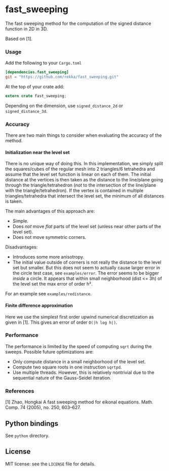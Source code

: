 # fast_sweeping

The fast sweeping method for the computation of the signed distance function in 2D in 3D.

Based on [1].

### Usage

Add the following to your `Cargo.toml`

```toml
[dependencies.fast_sweeping]
git = "https://github.com/rekka/fast_sweeping.git"
```

At the top of your crate add:

```rust
extern crate fast_sweeping;
```

Depending on the dimension, use `signed_distance_2d` or `signed_distance_3d`.

### Accuracy

There are two main things to consider when evaluating the accuracy of the method.

#### Initialization near the level set

There is no unique way of doing this. In this implementation, we simply split the squares/cubes
of the regular mesh into 2 triangles/6 tetrahedra and assume that the level set function is
linear on each of them. The initial distance at the vertices is then taken as the distance to
the line/plane going through the triangle/tetrahedron (_not_ to the intersection of the
line/plane with the triangle/tetrahedron). If the vertex is contained in multiple
triangles/tetrahedra that intersect the level set, the minimum of all distances is taken.

The main advantages of this approach are:

- Simple.
- Does _not_ move _flat_ parts of the level set (unless near other parts of the level set).
- Does not move symmetric corners.

Disadvantages:

- Introduces some more anisotropy.
- The initial value outside of corners is not really the distance to the level set but smaller.
But this does not seem to actually cause larger error in the circle test case, see
`examples/error`. The error seems to be bigger _inside_ a circle. It appears that within small
neighborhood (dist <= 3h) of the level set the max error of order h².

For an example see `examples/redistance`.

#### Finite difference approximation

Here we use the simplest first order upwind numerical discretization as given in [1]. This
gives an error of order `O(|h log h|)`.

### Performance

The performance is limited by the speed of computing `sqrt` during the sweeps. Possible
future optimizations are:

  - Only compute distance in a small neighborhood of the level set.
  - Compute two square roots in one instruction `sqrtpd`.
  - Use multiple threads. However, this is relatively nontrivial due to the sequential nature of
    the Gauss-Seidel iteration.

### References

[1] Zhao, Hongkai A fast sweeping method for eikonal equations. Math. Comp. 74 (2005), no. 250,
603–627.

## Python bindings

See `python` directory.

## License

MIT license: see the `LICENSE` file for details.
